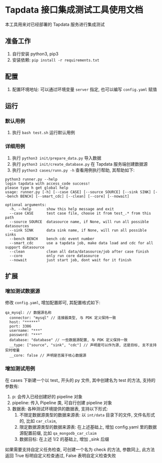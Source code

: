 # Tapdata 接口集成测试工具使用文档
本工具用来对已经部署的 Tapdata 服务进行集成测试

## 准备工作
1. 自行安装 python3, pip3
2. 安装依赖: `pip install -r requirements.txt`

## 配置
1. 配置环境地址: 可以通过环境变量 `server` 指定, 也可以编写 `config.yaml` 赋值

## 运行
### 默认用例
1. 执行 `bash test.sh` 运行默认用例

### 详细用例
1. 执行 `python3 init/prepare_data.py` 导入数据
2. 执行 `python3 init/create_database.py` 在 Tapdata 服务端创建数据源
3. 执行 `python3 cases/runn.py -h` 查看用例执行帮助, 其帮助如下:
```
python3 runner.py --help
login tapdata with access_code success!
please type h get global help          
usage: runner.py [-h] [--case CASE] [--source SOURCE] [--sink SINK] [--bench BENCH] [--smart_cdc] [--clean] [--core] [--nowait]

optional arguments:
  -h, --help       show this help message and exit
  --case CASE      test case file, choose it from test_.* from this path
  --source SOURCE  datasource name, if None, will run all possible datasources
  --sink SINK      data sink name, if None, will run all possible sinks
  --bench BENCH    bench cdc event number
  --smart_cdc      use a tapdata job, make data load and cdc for all support datasource
  --clean          clean all data/datasource/job after case finish
  --core           only run core datasource
  --nowait         just start job, dont wait for it finish
```

## 扩展
### 增加测试数据源
修改 `config.yaml`, 增加配置即可, 其配置格式如下:
```
qa_mysql: // 数据源名称
  connector: "mysql" // 连接器类型, 与 PDK 定义保持一致
  host: "******"
  port: 3306
  username: "***"
  password: "***"
  database: "database" // 一些数据源配置, 与 PDK 定义保持一致
  __type: ["source", "sink", "cdc"] // 声明是可以作为源, 还是目标, 支不支持实时增量
  __core: false // 声明是否属于核心数据源
```

### 增加测试用例
在 cases 下新建一个以 test_ 开头的 py 文件, 其中创建名为 test 的方法, 支持的参数有:
1. p: 会传入已经创建好的 pipeline 对象
2. pipeline: 传入 Pipeline 类, 可自行创建 pipeline 对象
3. 数据表: 各种测试环境提供的数据表, 支持以下形式:
   1. 不限定数据源类型的数据来源表: 以 `int/data` 目录下的文件, 文件名形式的, 比如 `car_claim`, 
   2. 限定数据源类型的数据来源表: 在上述基础上, 增加 config.yaml 里的数据源配置前缀, 比如 `qa_mongodb_car_claim`
   3. 数据目标: 在上述 1/2 的基础上, 增加 _sink 后缀

如果需要支持自定义任务检查, 可创建一个名为 check 的方法, 参数同上, 此方法返回 True 标明自定义检查通过, False 表明自定义检查失败